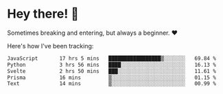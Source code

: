 # Hey there! 👋
Sometimes breaking and entering, but always a beginner. ❤️

Here's how I've been tracking:
<!--START_SECTION:waka-->

```txt
JavaScript       17 hrs 5 mins   █████████████████▒░░░░░░░   69.84 %
Python           3 hrs 56 mins   ████░░░░░░░░░░░░░░░░░░░░░   16.13 %
Svelte           2 hrs 50 mins   ███░░░░░░░░░░░░░░░░░░░░░░   11.61 %
Prisma           16 mins         ▒░░░░░░░░░░░░░░░░░░░░░░░░   01.15 %
Text             14 mins         ▒░░░░░░░░░░░░░░░░░░░░░░░░   00.99 %
```

<!--END_SECTION:waka-->
